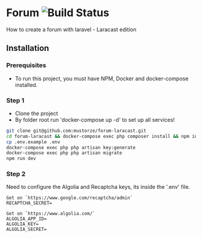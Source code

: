 # Forum ![Build Status](https://travis-ci.org/mustorze/forum-laracast.svg?branch=master)
How to create a forum with laravel - Laracast edition

## Installation

### Prerequisites
* To run this project, you must have NPM, Docker and docker-compose installed.

### Step 1
* Clone the project
* By folder root run 'docker-compose up -d' to set up all services!

```bash
git clone git@github.com:mustorze/forum-laracast.git
cd forum-laracast && docker-compose exec php composer install && npm install
cp .env.example .env
docker-compose exec php php artisan key:generate
docker-compose exec php php artisan migrate
npm run dev
```

### Step 2
Need to configure the Algolia and Recaptcha keys, its inside the '.env' file.
```
Get on `https://www.google.com/recaptcha/admin`
RECAPTCHA_SECRET=

Get on `https://www.algolia.com/`
ALGOLIA_APP_ID=
ALGOLIA_KEY=
ALGOLIA_SECRET=
```
